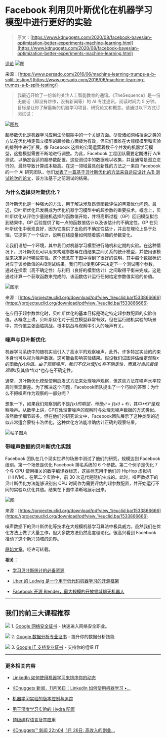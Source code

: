 # Facebook 利用贝叶斯优化在机器学习模型中进行更好的实验

> 原文：[https://www.kdnuggets.com/2020/08/facebook-bayesian-optimization-better-experiments-machine-learning.html](https://www.kdnuggets.com/2020/08/facebook-bayesian-optimization-better-experiments-machine-learning.html)

[评论](#comments) ![图](../Images/5a41adeaa39bd46f9876c1a54d9e5f5a.png)

来源：[https://www.persado.com/2016/06/machine-learning-trumps-a-b-split-testing/](https://www.persado.com/2016/06/machine-learning-trumps-a-b-split-testing/)

> 我最近开始了一份新的关注人工智能教育的通讯。《TheSequence》是一份无废话（即没有炒作，没有新闻等）的 AI 专注通讯，阅读时间为 5 分钟。目标是让你了解最新的机器学习项目、研究论文和概念。请通过以下方式订阅试试：

[![图片](../Images/f2aed90f956dea213be7c9bbf9cd7072.png)](https://thesequence.substack.com/)

超参数优化是机器学习应用生命周期中的一个关键方面。尽管诸如网格搜索之类的方法在优化特定孤立模型的超参数方面极为有效，但它们很难在大规模模型和实验的排列中进行扩展。像 Facebook 这样的公司运营着数千个并发的机器学习模型，这些模型需要不断地进行调整。为此，Facebook 工程团队需要定期进行 A/B 测试，以确定合适的超参数配置。这些测试中的数据难以收集，并且通常是孤立进行的，最终导致计算成本极高。在这一领域最具创新性的方法之一来自 Facebook 的一个 AI 研究团队，他们[发表了一篇基于贝叶斯优化的方法来自适应设计 A/B 测试轮次的论文](https://projecteuclid.org/euclid.ba/1533866666)，该方法基于之前测试的结果。

### 为什么选择贝叶斯优化？

贝叶斯优化是一种强大的方法，用于解决涉及昂贵函数评估的黑箱优化问题。最近，贝叶斯优化已发展成为优化机器学习模型中的超参数的重要技术。概念上，贝叶斯优化从评估少量随机选择的函数值开始，并将高斯过程（GP）回归模型拟合到结果中。GP 后验提供了每一点的函数值估计以及该估计的不确定性。GP 在贝叶斯优化中表现良好，因为它提供了出色的不确定性估计，并且在理论上易于处理。它提供了一个估计，说明在线度量如何随着感兴趣的参数变化。

让我们设想一个环境，其中我们对机器学习模型进行随机和定期的实验。在这种情况下，贝叶斯优化可以用来构建参数与在线结果之间关系的统计模型，并使用该模型来决定运行哪些实验。这个概念在下图中得到了很好的说明，其中每个数据标记对应于该参数值的A/B测试结果。我们可以使用GP来决定下一个测试哪个参数，通过在探索（高不确定性）与利用（良好的模型估计）之间取得平衡来完成。这是通过计算一个获取函数来完成的，该函数估计运行任何给定参数值实验的价值。

![图示](../Images/764a2ed588a06c28afc8cbad22a9d87c.png)

来源：[https://projecteuclid.org/download/pdfview_1/euclid.ba/1533866666](https://projecteuclid.org/download/pdfview_1/euclid.ba/1533866666)

在应用于超参数优化时，贝叶斯优化的基本目标是确定特定超参数配置的实验价值。从概念上讲，贝叶斯优化对于孤立模型非常有效，但在运行随机实验的场景中，其价值主张面临挑战。根本挑战与观察中引入的噪声有关。

### 噪声与贝叶斯优化

机器学习系统中的随机实验引入了高水平的观察噪声。此外，许多特定实验的约束本身也可以视为噪声数据，这可能会影响实验结果。假设我们试图评估给定观察*x*的函数*f(x)*的值。由于观察噪声，我们不仅对值*f(x)*有不确定性，而且对当前最佳观察*x*及其值*f(x)*也存在不确定性。

通常，贝叶斯优化模型使用启发式方法来处理噪声观察，但这些方法在噪声水平较高时表现很差。为了解决这个问题，Facebook团队提出了一个巧妙的答案：为什么不把噪声作为观察的一部分呢？

想象一下，如果我们观察到的不是*f(x)*的期望，而是*yi = f(xi) + €i*，其中*€i*是观察噪声。从数学上讲，GP在处理带噪声的观察时与处理无噪声数据的方式类似。虽然数学细节较多，但在他们的研究论文中，Facebook团队展示了这种类型的近似非常适合蒙特卡洛优化，这种优化方法能准确估计正确的观察结果。

![帖子图片](../Images/e8655a6e8c580d48a6fec401f7eb52e5.png)

### 带噪声数据的贝叶斯优化实践

Facebook 团队在几个现实世界的场景中测试了他们的研究，规模达到 Facebook 级别。第一个场景是优化 Facebook 排名系统的 6 个参数。第二个例子是优化 7 个与 CPU 使用相关的数字编译器标志，这些标志用于他们的 HipHop 虚拟机（HHVM）。在第二个实验中，前 30 次迭代是随机生成的。此时，噪声数据下的贝叶斯优化方法能够识别出 CPU 时间作为需要评估的超参数配置，并开始运行不同的实验以优化其值。结果在下图中清晰地展示出来。

![图](../Images/afda12066733a77f0cce424f606da881.png)

来源：[https://projecteuclid.org/download/pdfview_1/euclid.ba/1533866666](https://projecteuclid.org/download/pdfview_1/euclid.ba/1533866666)

噪声数据下的贝叶斯优化等技术在大规模机器学习算法中极具威力。虽然我们在优化方法上做了大量工作，但大多数方法仍然高度理论化。很高兴看到 Facebook 推动了这个新兴领域的边界。

[原始文章](https://medium.com/dataseries/facebook-uses-bayesian-optimization-to-conduct-better-experiments-in-machine-learning-models-6f834169d005)。经许可转载。

**相关：**

+   [学习贝叶斯统计的必备资源](/2020/07/essential-resources-learn-bayesian-statistics.html)

+   [Uber 的 Ludwig 是一个用于低代码机器学习的开源框架](/2020/06/uber-ludwig-open-source-framework-machine-learning.html)

+   [Facebook 开源 Blender，最大规模的开放领域聊天机器人](/2020/05/facebook-open-sources-blender-largest-open-domain-chatbot.html)

* * *

## 我们的前三大课程推荐

![](../Images/0244c01ba9267c002ef39d4907e0b8fb.png) 1\. [Google 网络安全证书](https://www.kdnuggets.com/google-cybersecurity) - 快速进入网络安全职业。

![](../Images/e225c49c3c91745821c8c0368bf04711.png) 2\. [Google 数据分析专业证书](https://www.kdnuggets.com/google-data-analytics) - 提升你的数据分析技能

![](../Images/0244c01ba9267c002ef39d4907e0b8fb.png) 3\. [Google IT 支持专业证书](https://www.kdnuggets.com/google-itsupport) - 支持你的组织 IT

* * *

### 更多相关内容

+   [LinkedIn 如何使用机器学习来排序你的动态](https://www.kdnuggets.com/2022/11/linkedin-uses-machine-learning-rank-feed.html)

+   [KDnuggets 新闻，11月16日：LinkedIn 如何使用机器学习 •…](https://www.kdnuggets.com/2022/n45.html)

+   [机器学习实验的版本控制与追踪](https://www.kdnuggets.com/2021/12/versioning-machine-learning-experiments-tracking.html)

+   [用于深度学习实验的 Hydra 配置](https://www.kdnuggets.com/2023/03/hydra-configs-deep-learning-experiments.html)

+   [顶级编程语言及其应用](https://www.kdnuggets.com/2021/05/top-programming-languages.html)

+   [KDnuggets™ 新闻 22:n04, 1月 26日: 高收入的副业…](https://www.kdnuggets.com/2022/n04.html)
